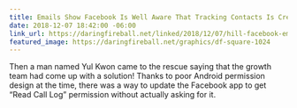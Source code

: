 ```yaml
---
title: Emails Show Facebook Is Well Aware That Tracking Contacts Is Creepy
date: 2018-12-07 18:42:00 -06:00
link_url: https://daringfireball.net/linked/2018/12/07/hill-facebook-emails
featured_image: https://daringfireball.net/graphics/df-square-1024
---
```


Then a man named Yul Kwon came to the rescue saying that the growth team had come up with a solution! Thanks to poor Android permission design at the time, there was a way to update the Facebook app to get “Read Call Log” permission without actually asking for it.